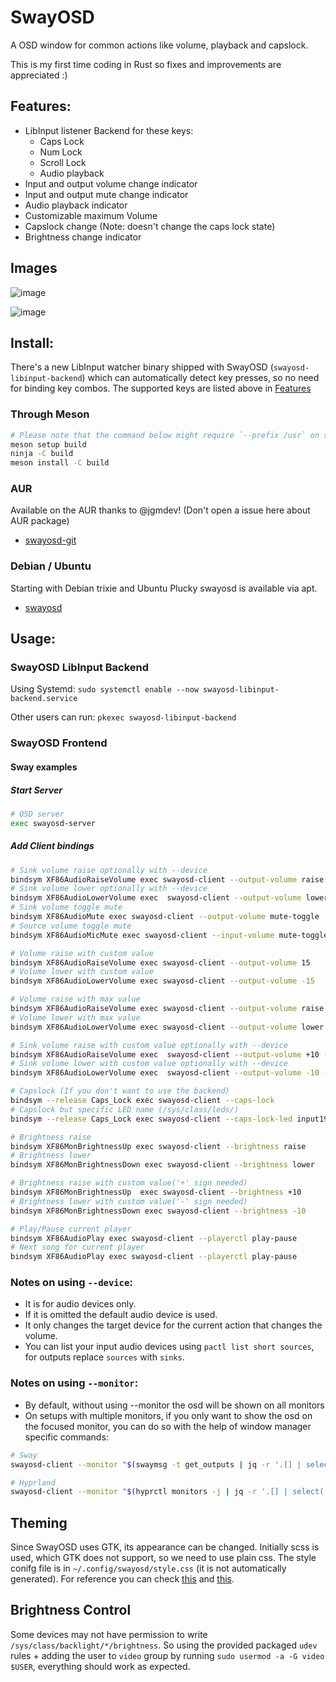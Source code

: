 # SwayOSD

A OSD window for common actions like volume, playback and capslock.

This is my first time coding in Rust so fixes and improvements are appreciated :)

## Features:

- LibInput listener Backend for these keys:
  - Caps Lock
  - Num Lock
  - Scroll Lock
  - Audio playback
- Input and output volume change indicator
- Input and output mute change indicator
- Audio playback indicator
- Customizable maximum Volume
- Capslock change (Note: doesn't change the caps lock state)
- Brightness change indicator

## Images

![image](https://user-images.githubusercontent.com/35975961/200685357-fb9697ae-a32d-4c60-a2ae-7791e70097b9.png)

![image](https://user-images.githubusercontent.com/35975961/200685469-96c3398f-0169-4d13-8df0-90951e30ff33.png)

## Install:

There's a new LibInput watcher binary shipped with SwayOSD (`swayosd-libinput-backend`)
which can automatically detect key presses, so no need for binding key combos.
The supported keys are listed above in [Features](#features)

### Through Meson

```zsh
# Please note that the command below might require `--prefix /usr` on some systems
meson setup build
ninja -C build
meson install -C build
```

### AUR

Available on the AUR thanks to @jgmdev! (Don't open a issue here about AUR package)

- [swayosd-git](https://aur.archlinux.org/packages/swayosd-git)

### Debian / Ubuntu

Starting with Debian trixie and Ubuntu Plucky swayosd is available via apt.

- [swayosd](https://tracker.debian.org/swayosd)

## Usage:

### SwayOSD LibInput Backend

Using Systemd: `sudo systemctl enable --now swayosd-libinput-backend.service`

Other users can run: `pkexec swayosd-libinput-backend`

### SwayOSD Frontend

#### Sway examples

##### Start Server

```zsh
# OSD server
exec swayosd-server
```

##### Add Client bindings

```zsh
# Sink volume raise optionally with --device
bindsym XF86AudioRaiseVolume exec swayosd-client --output-volume raise
# Sink volume lower optionally with --device
bindsym XF86AudioLowerVolume exec  swayosd-client --output-volume lower --device alsa_output.pci-0000_11_00.4.analog-stereo.monitor
# Sink volume toggle mute
bindsym XF86AudioMute exec swayosd-client --output-volume mute-toggle
# Source volume toggle mute
bindsym XF86AudioMicMute exec swayosd-client --input-volume mute-toggle

# Volume raise with custom value
bindsym XF86AudioRaiseVolume exec swayosd-client --output-volume 15
# Volume lower with custom value
bindsym XF86AudioLowerVolume exec swayosd-client --output-volume -15

# Volume raise with max value
bindsym XF86AudioRaiseVolume exec swayosd-client --output-volume raise --max-volume 120
# Volume lower with max value
bindsym XF86AudioLowerVolume exec swayosd-client --output-volume lower --max-volume 120

# Sink volume raise with custom value optionally with --device
bindsym XF86AudioRaiseVolume exec  swayosd-client --output-volume +10 --device alsa_output.pci-0000_11_00.4.analog-stereo.monitor
# Sink volume lower with custom value optionally with --device
bindsym XF86AudioLowerVolume exec  swayosd-client --output-volume -10 --device alsa_output.pci-0000_11_00.4.analog-stereo.monitor

# Capslock (If you don't want to use the backend)
bindsym --release Caps_Lock exec swayosd-client --caps-lock
# Capslock but specific LED name (/sys/class/leds/)
bindsym --release Caps_Lock exec swayosd-client --caps-lock-led input19::capslock

# Brightness raise
bindsym XF86MonBrightnessUp exec swayosd-client --brightness raise
# Brightness lower
bindsym XF86MonBrightnessDown exec swayosd-client --brightness lower

# Brightness raise with custom value('+' sign needed)
bindsym XF86MonBrightnessUp  exec swayosd-client --brightness +10
# Brightness lower with custom value('-' sign needed)
bindsym XF86MonBrightnessDown exec swayosd-client --brightness -10

# Play/Pause current player
bindsym XF86AudioPlay exec swayosd-client --playerctl play-pause
# Next song for current player
bindsym XF86AudioPlay exec swayosd-client --playerctl play-pause
```

### Notes on using `--device`:

- It is for audio devices only.
- If it is omitted the default audio device is used.
- It only changes the target device for the current action that changes the volume.
- You can list your input audio devices using `pactl list short sources`, for outputs replace `sources` with `sinks`.

### Notes on using `--monitor`:

- By default, without using --monitor the osd will be shown on all monitors
- On setups with multiple monitors, if you only want to show the osd on the focused monitor, you can do so with the help of window manager specific commands:
```sh
# Sway
swayosd-client --monitor "$(swaymsg -t get_outputs | jq -r '.[] | select(.focused == true).name')" --output-volume raise

# Hyprland
swayosd-client --monitor "$(hyprctl monitors -j | jq -r '.[] | select(.focused == true).name')" --output-volume raise
```

## Theming

Since SwayOSD uses GTK, its appearance can be changed. Initially scss is used, which GTK does not support, so we need to use plain css. 
The style conifg file is in `~/.config/swayosd/style.css` (it is not automatically generated). For reference you can check [this](https://github.com/ErikReider/SwayOSD/blob/main/data/style/style.scss) and [this](https://github.com/ErikReider/SwayOSD/issues/36).

## Brightness Control

Some devices may not have permission to write `/sys/class/backlight/*/brightness`.
So using the provided packaged `udev` rules + adding the user to `video` group
by running `sudo usermod -a -G video $USER`, everything should work as expected.
